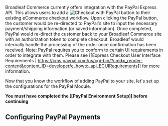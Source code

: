 Broadleaf Commerce currently offers integration with the PayPal Express API. This allows users to add a ![Checkout with PayPal](https://www.paypal.com/en_US/i/btn/btn_xpressCheckout.gif) button to their existing eCommerce checkout workflow. Upon clicking the PayPal button, the customer would be re-directed to PayPal's site to input the necessary payment/shipping information (or saved information). Once completed, PayPal would re-direct the customer back to your Broadleaf Commerce site with an authorization token to complete checkout. Broadleaf would internally handle the processing of the order once confirmation has been received. Note: PayPal requires you to conform to certain UI requirements in order to integrate with them. Please see [[Express Checkout User Interface Requirements | https://cms.paypal.com/us/cgi-bin/?cmd=_render-content&content_ID=developer/e_howto_api_ECUIRequirements]] for more information.

Now that you know the workflow of adding PayPal to your site, let's set up the configurations for the PayPal Module.

**You must have completed the [[PayPal Environment Setup]] before continuing**

## Configuring PayPal Payments